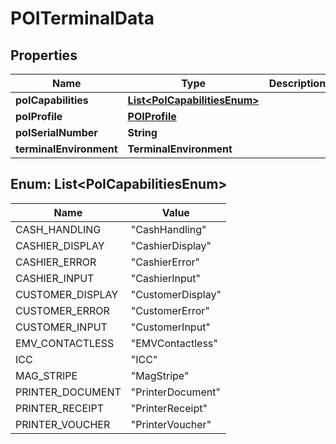 

# POITerminalData


## Properties

| Name | Type | Description | Notes |
|------------ | ------------- | ------------- | -------------|
|**poICapabilities** | [**List&lt;PoICapabilitiesEnum&gt;**](#List&lt;PoICapabilitiesEnum&gt;) |  |  |
|**poIProfile** | [**POIProfile**](POIProfile.md) |  |  [optional] |
|**poISerialNumber** | **String** |  |  |
|**terminalEnvironment** | **TerminalEnvironment** |  |  |



## Enum: List&lt;PoICapabilitiesEnum&gt;

| Name | Value |
|---- | -----|
| CASH_HANDLING | &quot;CashHandling&quot; |
| CASHIER_DISPLAY | &quot;CashierDisplay&quot; |
| CASHIER_ERROR | &quot;CashierError&quot; |
| CASHIER_INPUT | &quot;CashierInput&quot; |
| CUSTOMER_DISPLAY | &quot;CustomerDisplay&quot; |
| CUSTOMER_ERROR | &quot;CustomerError&quot; |
| CUSTOMER_INPUT | &quot;CustomerInput&quot; |
| EMV_CONTACTLESS | &quot;EMVContactless&quot; |
| ICC | &quot;ICC&quot; |
| MAG_STRIPE | &quot;MagStripe&quot; |
| PRINTER_DOCUMENT | &quot;PrinterDocument&quot; |
| PRINTER_RECEIPT | &quot;PrinterReceipt&quot; |
| PRINTER_VOUCHER | &quot;PrinterVoucher&quot; |



